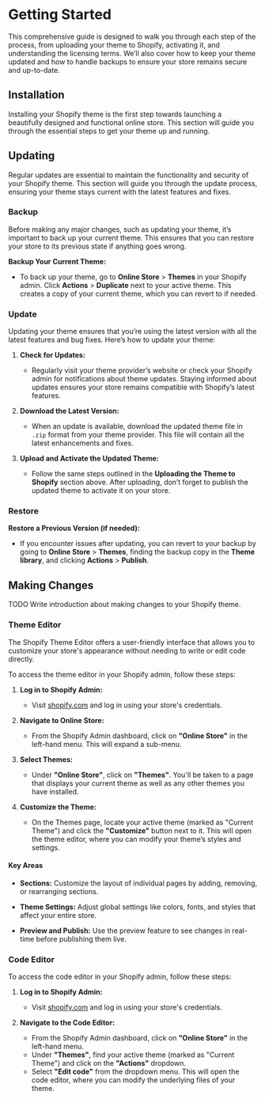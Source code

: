 # Getting Started

This comprehensive guide is designed to walk you through each step of the process, from uploading your theme to Shopify, activating it, and understanding the licensing terms. We’ll also cover how to keep your theme updated and how to handle backups to ensure your store remains secure and up-to-date.

## Installation

Installing your Shopify theme is the first step towards launching a beautifully designed and functional online store. This section will guide you through the essential steps to get your theme up and running.

## Updating

Regular updates are essential to maintain the functionality and security of your Shopify theme. This section will guide you through the update process, ensuring your theme stays current with the latest features and fixes.

### Backup

Before making any major changes, such as updating your theme, it’s important to back up your current theme. This ensures that you can restore your store to its previous state if anything goes wrong.

**Backup Your Current Theme:**

  - To back up your theme, go to **Online Store** > **Themes** in your Shopify admin. Click **Actions** > **Duplicate** next to your active theme. This creates a copy of your current theme, which you can revert to if needed.

### Update

Updating your theme ensures that you’re using the latest version with all the latest features and bug fixes. Here’s how to update your theme:

1. **Check for Updates:**

   - Regularly visit your theme provider’s website or check your Shopify admin for notifications about theme updates. Staying informed about updates ensures your store remains compatible with Shopify’s latest features.

2. **Download the Latest Version:**

   - When an update is available, download the updated theme file in `.zip` format from your theme provider. This file will contain all the latest enhancements and fixes.

3. **Upload and Activate the Updated Theme:**

   - Follow the same steps outlined in the **Uploading the Theme to Shopify** section above. After uploading, don’t forget to publish the updated theme to activate it on your store.

### Restore

**Restore a Previous Version (if needed):**

  - If you encounter issues after updating, you can revert to your backup by going to **Online Store** > **Themes**, finding the backup copy in the **Theme library**, and clicking **Actions** > **Publish**.

## Making Changes

TODO Write introduction about making changes to your Shopify theme.

### Theme Editor

The Shopify Theme Editor offers a user-friendly interface that allows you to customize your store's appearance without needing to write or edit code directly.

To access the theme editor in your Shopify admin, follow these steps:

1. **Log in to Shopify Admin:**

   - Visit [shopify.com](https://www.shopify.com) and log in using your store's credentials.

2. **Navigate to Online Store:**

   - From the Shopify Admin dashboard, click on **"Online Store"** in the left-hand menu. This will expand a sub-menu.

3. **Select Themes:**

   - Under **"Online Store"**, click on **"Themes"**. You'll be taken to a page that displays your current theme as well as any other themes you have installed.

4. **Customize the Theme:**

   - On the Themes page, locate your active theme (marked as "Current Theme") and click the **"Customize"** button next to it. This will open the theme editor, where you can modify your theme’s styles and settings.

#### Key Areas <!-- {docsify-ignore} -->

- **Sections:** Customize the layout of individual pages by adding, removing, or rearranging sections.

- **Theme Settings:** Adjust global settings like colors, fonts, and styles that affect your entire store.

- **Preview and Publish:** Use the preview feature to see changes in real-time before publishing them live.

### Code Editor

To access the code editor in your Shopify admin, follow these steps:

1. **Log in to Shopify Admin:**

   - Visit [shopify.com](https://www.shopify.com) and log in using your store's credentials.

2. **Navigate to the Code Editor:**

   - From the Shopify Admin dashboard, click on **"Online Store"** in the left-hand menu.
   - Under **"Themes"**, find your active theme (marked as "Current Theme") and click on the **"Actions"** dropdown.
   - Select **"Edit code"** from the dropdown menu. This will open the code editor, where you can modify the underlying files of your theme.
